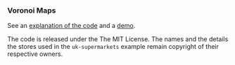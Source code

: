 ### Voronoi Maps

See an [explanation of the code](http://chriszetter.com/blog/2014/06/15/building-a-voronoi-map-with-d3-and-leaflet/) and a [demo](https://tutelatechnologies.github.io/voronoi-maps/examples/cloud-provider-regions/).

The code is released under the The MIT License. The names and the details the stores used in the `uk-supermarkets` example remain copyright of their respective owners.
